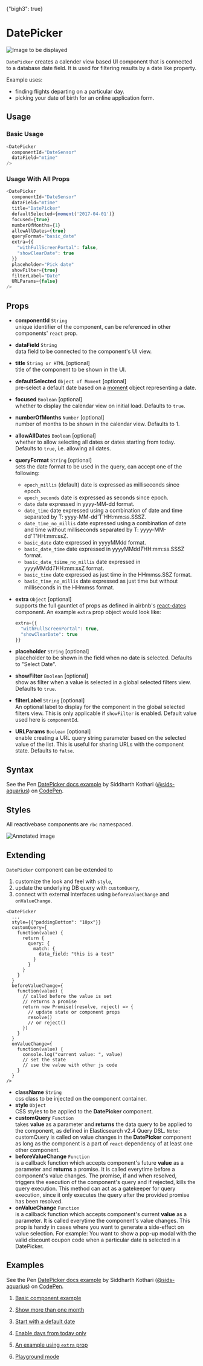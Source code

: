{"bigh3": true}

# DatePicker

![Image to be displayed](https://i.imgur.com/HnZexE9.png)

`DatePicker` creates a calender view based UI component that is connected to a database date field. It is used for filtering results by a date like property.

Example uses:
* finding flights departing on a particular day.
* picking your date of birth for an online application form.

## Usage

### Basic Usage

```js
<DatePicker
  componentId="DateSensor"
  dataField="mtime"
/>
```

### Usage With All Props

```js
<DatePicker
  componentId="DateSensor"
  dataField="mtime"
  title="DatePicker"
  defaultSelected={moment('2017-04-01')}
  focused={true}
  numberOfMonths={1}
  allowAllDates={true}
  queryFormat="basic_date"
  extra={{
    "withFullScreenPortal": false,
    "showClearDate": true
  }}
  placeholder="Pick date"
  showFilter={true}
  filterLabel="Date"
  URLParams={false}
/>
```

## Props

- **componentId** `String`  
    unique identifier of the component, can be referenced in other components' `react` prop.
- **dataField** `String`  
    data field to be connected to the component's UI view.
- **title** `String or HTML` [optional]  
    title of the component to be shown in the UI.
- **defaultSelected** `Object of Moment` [optional]  
    pre-select a default date based on a [moment](https://github.com/moment/moment/) object representing a date.
- **focused** `Boolean` [optional]  
    whether to display the calendar view on initial load. Defaults to `true`.
- **numberOfMonths** `Number` [optional]  
    number of months to be shown in the calendar view. Defaults to 1.
- **allowAllDates** `Boolean` [optional]  
    whether to allow selecting all dates or dates starting from today. Defaults to `true`, i.e. allowing all dates.
- **queryFormat** `String` [optional]  
    sets the date format to be used in the query, can accept one of the following:
    * `epoch_millis` (default) date is expressed as milliseconds since epoch.
    * `epoch_seconds` date is expressed as seconds since epoch.
    * `date` date expressed in yyyy-MM-dd format.
    * `date_time` date expressed using a combination of date and time separated by T: yyyy-MM-dd'T'HH:mm:ss.SSSZ.
    * `date_time_no_millis` date expressed using a combination of date and time without milliseconds separated by T: yyyy-MM-dd'T'HH:mm:ssZ.
    * `basic_date` date expressed in yyyyMMdd format.
    * `basic_date_time` date expressed in yyyyMMdd*T*HH:mm:ss.SSSZ format.
    * `basic_date_tiime_no_millis` date expressed in yyyyMMdd*T*HH:mm:ssZ format.
    * `basic_time` date expressed as just time in the HHmmss.SSZ format.
    * `basic_time_no_millis` date expressed as just time but without milliseconds in the HHmmss format.
- **extra** `Object` [optional]  
    supports the full gauntlet of props as defined in airbnb's [react-dates](https://github.com/airbnb/react-dates) component.
    An example `extra` prop object would look like:

    ```js
    extra={{
      "withFullScreenPortal": true,
      "showClearDate": true
    }}
    ```
- **placeholder** `String` [optional]  
    placeholder to be shown in the field when no date is selected. Defaults to "Select Date".
- **showFilter** `Boolean` [optional]  
    show as filter when a value is selected in a global selected filters view. Defaults to `true`.
- **filterLabel** `String` [optional]  
    An optional label to display for the component in the global selected filters view. This is only applicable if `showFilter` is enabled. Default value used here is `componentId`.
- **URLParams** `Boolean` [optional]  
    enable creating a URL query string parameter based on the selected value of the list. This is useful for sharing URLs with the component state. Defaults to `false`.

## Syntax

<p data-height="500" data-theme-id="light" data-slug-hash="VzRwmJ" data-default-tab="js" data-user="sids-aquarius" data-embed-version="2" data-pen-title="DatePicker docs example" class="codepen">See the Pen <a href="https://codepen.io/sids-aquarius/pen/VzRwmJ/">DatePicker docs example</a> by Siddharth Kothari (<a href="https://codepen.io/sids-aquarius">@sids-aquarius</a>) on <a href="https://codepen.io">CodePen</a>.</p>
<script async src="https://production-assets.codepen.io/assets/embed/ei.js"></script>

## Styles

All reactivebase components are `rbc` namespaced.

![Annotated image](https://i.imgur.com/bSei4w3.png)

## Extending

`DatePicker` component can be extended to
1. customize the look and feel with `style`,
2. update the underlying DB query with `customQuery`,
3. connect with external interfaces using `beforeValueChange` and `onValueChange`.

```
<DatePicker
  ...
  style={{"paddingBottom": "10px"}}
  customQuery={
    function(value) {
      return {
        query: {
          match: {
            data_field: "this is a test"
          }
        }
      }
    }
  }
  beforeValueChange={
    function(value) {
      // called before the value is set
      // returns a promise
      return new Promise((resolve, reject) => {
        // update state or component props
        resolve()
        // or reject()
      })
    }
  }
  onValueChange={
    function(value) {
      console.log("current value: ", value)
      // set the state
      // use the value with other js code
    }
  }
/>
```

- **className** `String`  
    css class to be injected on the component container.
- **style** `Object`  
    CSS styles to be applied to the **DatePicker** component.
- **customQuery** `Function`  
    takes **value** as a parameter and **returns** the data query to be applied to the component, as defined in Elasticsearch v2.4 Query DSL.
    `Note:` customQuery is called on value changes in the **DatePicker** component as long as the component is a part of `react` dependency of at least one other component.
- **beforeValueChange** `Function`  
    is a callback function which accepts component's future **value** as a parameter and **returns** a promise. It is called everytime before a component's value changes. The promise, if and when resolved, triggers the execution of the component's query and if rejected, kills the query execution. This method can act as a gatekeeper for query execution, since it only executes the query after the provided promise has been resolved.
- **onValueChange** `Function`  
    is a callback function which accepts component's current **value** as a parameter. It is called everytime the component's value changes. This prop is handy in cases where you want to generate a side-effect on value selection. For example: You want to show a pop-up modal with the valid discount coupon code when a particular date is selected in a DatePicker.

## Examples

<p data-height="500" data-theme-id="light" data-slug-hash="VzRwmJ" data-default-tab="result" data-user="sids-aquarius" data-embed-version="2" data-pen-title="DatePicker docs example" class="codepen">See the Pen <a href="https://codepen.io/sids-aquarius/pen/VzRwmJ/">DatePicker docs example</a> by Siddharth Kothari (<a href="https://codepen.io/sids-aquarius">@sids-aquarius</a>) on <a href="https://codepen.io">CodePen</a>.</p>
<script async src="https://production-assets.codepen.io/assets/embed/ei.js"></script>

1. [Basic component example](../playground/?knob-visible=true&knob-title=DataController&knob-dataLabel=★%20%20A%20customizable%20UI%20widget%20★&knob-defaultSelected=default&knob-style=%7B"paddingBottom"%3A"10px"%7D&knob-showFilter=true&knob-filterLabel=Custom%20Filter%20Name&knob-URLParams%20%28not%20visible%20on%20storybook%29=false&selectedKind=map%2FDatePicker&selectedStory=Basic&full=0&down=1&left=1&panelRight=0&downPanel=storybooks%2Fstorybook-addon-knobs)

2. [Show more than one month](../playground/?knob-title=DataController&knob-filterLabel=Custom%20Filter%20Name&knob-defaultSelected=default&knob-numberOfMonths=2&knob-style=%7B"paddingBottom"%3A"10px"%7D&knob-URLParams%20%28not%20visible%20on%20storybook%29=false&knob-showFilter=true&knob-dataLabel=★%20%20A%20customizable%20UI%20widget%20★&knob-visible=true&selectedKind=map%2FDatePicker&selectedStory=Show%20more%20than%201%20month&full=0&down=1&left=1&panelRight=0&downPanel=storybooks%2Fstorybook-addon-knobs)

3. [Start with a default date](../playground/?knob-title=DataController&knob-filterLabel=Custom%20Filter%20Name&knob-defaultSelected=default&knob-numberOfMonths=2&knob-style=%7B"paddingBottom"%3A"10px"%7D&knob-URLParams%20%28not%20visible%20on%20storybook%29=false&knob-showFilter=true&knob-dataLabel=★%20%20A%20customizable%20UI%20widget%20★&knob-visible=true&selectedKind=map%2FDatePicker&selectedStory=Default%20date&full=0&down=1&left=1&panelRight=0&downPanel=storybooks%2Fstorybook-addon-knobs)

4. [Enable days from today only](../playground/?knob-title=DataController&knob-filterLabel=Custom%20Filter%20Name&knob-defaultSelected=default&knob-numberOfMonths=2&knob-style=%7B"paddingBottom"%3A"10px"%7D&knob-URLParams%20%28not%20visible%20on%20storybook%29=false&knob-showFilter=true&knob-dataLabel=★%20%20A%20customizable%20UI%20widget%20★&knob-allowAllDates=false&knob-visible=true&selectedKind=map%2FDatePicker&selectedStory=Enable%20days%20from%20today%20only&full=0&down=1&left=1&panelRight=0&downPanel=storybooks%2Fstorybook-addon-knobs)

5. [An example using `extra` prop](../playground/?knob-title=DataController&knob-filterLabel=Custom%20Filter%20Name&knob-defaultSelected=default&knob-numberOfMonths=2&knob-style=%7B"paddingBottom"%3A"10px"%7D&knob-URLParams%20%28not%20visible%20on%20storybook%29=false&knob-showFilter=true&knob-dataLabel=★%20%20A%20customizable%20UI%20widget%20★&knob-allowAllDates=false&knob-extra=%7B"withFullScreenPortal"%3Atrue%2C"showClearDate"%3Atrue%7D&knob-visible=true&selectedKind=map%2FDatePicker&selectedStory=Using%20extra%20prop%20object&full=0&down=1&left=1&panelRight=0&downPanel=storybooks%2Fstorybook-addon-knobs)

6. [Playground mode](../playground/?knob-title=Date%20Picker&knob-URLParams%20%28not%20visible%20in%20storybook%29=false&knob-filterLabel=Date&knob-defaultSelected=default&knob-queryFormat=epoch_millis&knob-numberOfMonths=1&knob-style=%7B"paddingBottom"%3A"10px"%7D&knob-URLParams%20%28not%20visible%20on%20storybook%29=false&knob-showFilter=true&knob-dataLabel=★%20%20A%20customizable%20UI%20widget%20★&knob-allowAllDates=true&knob-extra=%7B"withFullScreenPortal"%3Afalse%2C"showClearDate"%3Afalse%7D&knob-visible=true&knob-placeholder=Pick%20date&selectedKind=map%2FDatePicker&selectedStory=Playground&full=0&down=1&left=1&panelRight=0&downPanel=storybooks%2Fstorybook-addon-knobs)
